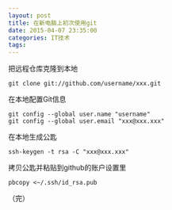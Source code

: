 ```yaml
---
layout: post
title: 在新电脑上初次使用git
date: 2015-04-07 23:35:00
categories: IT技术
tags:
---
```


把远程仓库克隆到本地

```
git clone git://github.com/username/xxx.git
```

在本地配置Git信息

```
git config --global user.name "username"
git config --global user.email "xxx@xxx.xxx"
```

在本地生成公匙

```
ssh-keygen -t rsa -C "xxx@xxx.xxx"
```

拷贝公匙并粘贴到github的账户设置里

```
pbcopy <~/.ssh/id_rsa.pub
```

（完）
